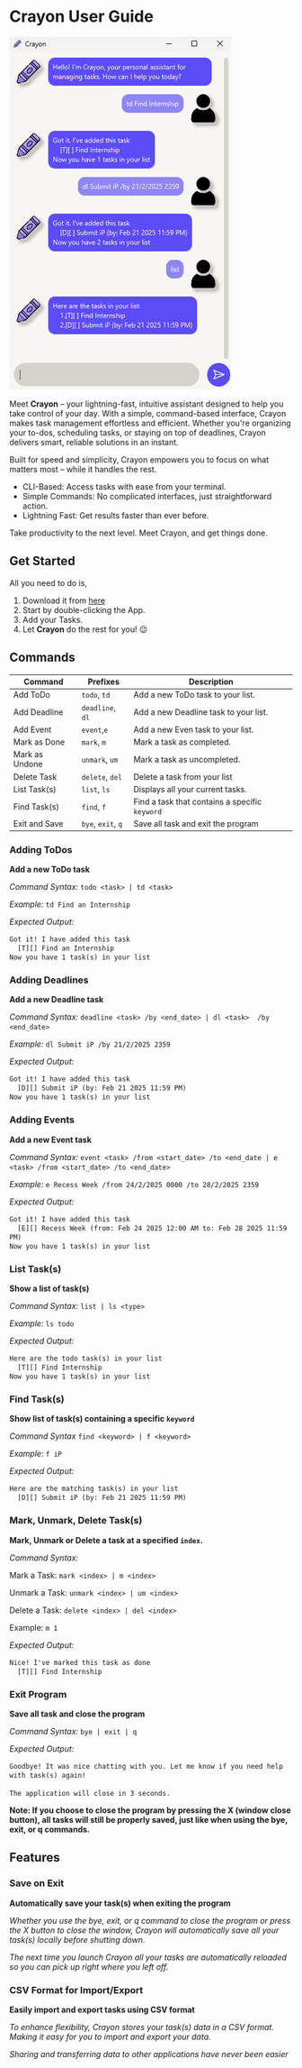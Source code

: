 # Crayon User Guide
![](Ui.png)

Meet **Crayon** – your lightning-fast, intuitive assistant designed to help you take control of your day. With a simple, command-based interface, Crayon makes task management effortless and efficient. Whether you're organizing your to-dos, scheduling tasks, or staying on top of deadlines, Crayon delivers smart, reliable solutions in an instant.

Built for speed and simplicity, Crayon empowers you to focus on what matters most – while it handles the rest.

- CLI-Based: Access tasks with ease from your terminal.
- Simple Commands: No complicated interfaces, just straightforward action.
- Lightning Fast: Get results faster than ever before.

Take productivity to the next level. Meet Crayon, and get things done.

## Get Started
All you need to do is,

1. Download it from [here](https://github.com/nja99/ip)
2. Start by double-clicking the App.
3. Add your Tasks.
4. Let **Crayon** do the rest for you! 😉

## Commands
 Command          | Prefixes           | Description                                    |
|-----------------|--------------------|------------------------------------------------|
| Add ToDo        | `todo`, `td`       | Add a new ToDo task to your list.              |
| Add Deadline    | `deadline`, `dl`   | Add a new Deadline task to your list.          |
| Add Event       | `event`,`e`        | Add a new Even task to your list.              |
| Mark as Done    | `mark`, `m`        | Mark a task as completed.                      |
| Mark as Undone  | `unmark`, `um`     | Mark a task as uncompleted.                    |
| Delete Task     | `delete`, `del`    | Delete a task from your list                   |
| List Task(s)    | `list`, `ls`       | Displays all your current tasks.               |
| Find Task(s)    | `find`, `f`        | Find a task that contains a specific `keyword` |
| Exit and Save   | `bye`, `exit`, `q` | Save all task and exit the program             |

### Adding ToDos
**Add a new ToDo task**

*Command Syntax:* `todo <task> | td <task>`

*Example:* `td Find an Internship`

*Expected Output:*
```
Got it! I have added this task
  [T][] Find an Internship
Now you have 1 task(s) in your list
```

### Adding Deadlines

**Add a new Deadline task**

*Command Syntax:* `deadline <task> /by <end_date> | dl <task>  /by <end_date>`

*Example:* `dl Submit iP /by 21/2/2025 2359`

*Expected Output:*
```
Got it! I have added this task
  [D][] Submit iP (by: Feb 21 2025 11:59 PM)
Now you have 1 task(s) in your list
```

### Adding Events

**Add a new Event task**

*Command Syntax:* `event <task> /from <start_date> /to <end_date | e <task> /from <start_date> /to <end_date>`

*Example:* `e Recess Week /from 24/2/2025 0000 /to 28/2/2025 2359`

*Expected Output:*
```
Got it! I have added this task
  [E][] Recess Week (from: Feb 24 2025 12:00 AM to: Feb 28 2025 11:59 PM)
Now you have 1 task(s) in your list
```

### List Task(s)
**Show a list of task(s)**

*Command Syntax:* `list | ls <type>`

*Example:* `ls todo`

*Expected Output:*
```
Here are the todo task(s) in your list
  [T][] Find Internship
Now you have 1 task(s) in your list
```

### Find Task(s)
**Show list of task(s) containing a specific `keyword`**

*Command Syntax* `find <keyword> | f <keyword>`

*Example:* `f iP`

*Expected Output:*
```
Here are the matching task(s) in your list
  [D][] Submit iP (by: Feb 21 2025 11:59 PM)
```

### Mark, Unmark, Delete Task(s)
**Mark, Unmark or Delete a task at a specified `index`.**

*Command Syntax:* 

Mark a Task: `mark <index> | m <index> `

Unmark a Task: `unmark <index> | um <index> `

Delete a Task: `delete <index> | del <index>`

Example: `m 1`

*Expected Output:*
```
Nice! I've marked this task as done
  [T][] Find Internship
```

### Exit Program
**Save all task and close the program**

*Command Syntax:* `bye | exit | q`

*Expected Output:*
```
Goodbye! It was nice chatting with you. Let me know if you need help with task(s) again!

The application will close in 3 seconds.
```

**Note: If you choose to close the program by pressing the X (window close button), all tasks will still be properly saved, just like when using the bye, exit, or q commands.**

## Features
### Save on Exit
**Automatically save your task(s) when exiting the program**

*Whether you use the bye, exit, or q command to close the program or press the X button to close the window, Crayon will automatically save all your task(s) locally before shutting down.*

*The next time you launch Crayon all your tasks are automatically reloaded so you can pick up right where you left off.*

### CSV Format for Import/Export
**Easily import and export tasks using CSV format**

*To enhance flexibility, Crayon stores your task(s) data in a CSV format. Making it easy for you to import and export your data.*

*Sharing and transferring data to other applications have never been easier*